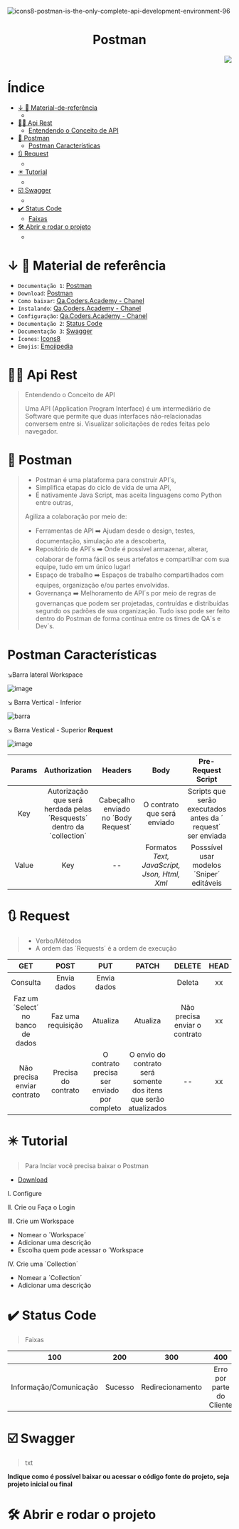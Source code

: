 
![icons8-postman-is-the-only-complete-api-development-environment-96](https://github.com/KeilianeRocha/api-login-postman/assets/109313933/20e0c1e8-7b35-4e0c-9dfa-f428a24b63a1) 
<h1 align="center"> Postman </h1>

<p align="right">
<img loading="lazy" src="http://img.shields.io/static/v1?label=STATUS&message=EM%20DESENVOLVIMENTO"/>
</p>

# Índice 
- [↓ 🔗 Material-de-referência](#Material-de-referência)
  - []()
- [👩‍💻 Api Rest](#Api-Rest)
  - [Entendendo o Conceito de API](#Entendendo-o-Conceito-de-API)
- [🤖 Postman](#Postman)
  - [Postman Características](#Postman-Características)
- [🔃 Request](#Request)
  - []()
- [✴️ Tutorial](#Tutorial)
  - []()
- [☑️ Swagger](#Swagger)
  - []()
- [✔️ Status Code](#Status-Code)
  - [Faixas](#Faixas)
- [🛠️ Abrir e rodar o projeto](#Abrir-e-rodar-o-projeto)
  - []()
     
# ↓ 🔗 Material de referência
- `Documentação 1`: [Postman](https://learning.postman.com/docs/introduction/overview/)
- `Download`: [Postman](https://www.postman.com/downloads/)
- `Como baixar`: [Qa.Coders.Academy - Chanel](https://youtu.be/4gc_PuCg3R0?si=PhzBGzlnxTbqKJMq)
- `Instalando`: [Qa.Coders.Academy - Chanel](https://youtu.be/AbsbEG1CETQ?si=SnroKn2oBAG3Uy22)
- `Configuração`: [Qa.Coders.Academy - Chanel](https://youtu.be/geOLB2WTwo8?si=0hgk9eXmPSjK70MW)
- `Documentação 2`: [Status Code](https://developer.mozilla.org/en-US/docs/Web/HTTP/Status)
- `Documentação 3`: [Swagger](https://swagger.io/docs/)
- `Ícones`: [Icons8](https://icons8.com.br/icons)
- `Emojis`: [Emojipedia](https://emojipedia.org/)

# 👩‍💻 Api Rest
> Entendendo o Conceito de API
>
> Uma API (Application Program Interface)  é um intermediário de Software que permite que duas interfaces não-relacionadas conversem entre si.
> Visualizar solicitações de redes feitas pelo navegador.

# 🤖 Postman
>- Postman é uma plataforma para construir API´s,
>- Simplifica etapas do ciclo de vida de uma API,
>- É nativamente Java Script, mas aceita linguagens como Python entre outras,
> 
>  Agiliza a colaboração por meio de:
>- Ferramentas de API ➡️ Ajudam desde o design, testes, documentação, simulação ate a descoberta,
>- Repositório de API´s ➡️ Onde é possível armazenar, alterar, colaborar de forma fácil os seus artefatos e compartilhar com sua equipe, tudo em um único lugar!
>- Espaço de trabalho ➡️ Espaços de trabalho compartilhados com equipes, organização e/ou partes envolvidas.
>- Governança ➡️ Melhoramento de API´s por meio de regras de governanças que podem ser projetadas, contruídas e distribuídas segundo os padrões de sua organização.
>  Tudo isso pode ser feito dentro do Postman de forma contínua entre os times de QA´s e Dev´s.

# Postman Características
↘️Barra lateral Workspace

![image](https://github.com/KeilianeRocha/api-login-postman/assets/109313933/f033ff57-246d-4888-bac5-79e82c6e9b23)

↘️ Barra Vertical - Inferior

![barra](https://github.com/KeilianeRocha/api-login-postman/assets/109313933/16bb0e60-8866-439a-b6c4-eb93d3c76ecf)

↘️ Barra Vestical - Superior **Request**

![image](https://github.com/KeilianeRocha/api-login-postman/assets/109313933/9a693cce-cb6f-4ed6-b3d2-f79756c07cf6)

Params | Authorization | Headers | Body | Pre- Request Script | Tests | Settings 
 :---:|:---:|:---:|:---:|:---:|:---:|:---:
 Key | Autorização que será herdada pelas ´Resquests´ dentro da ´collection´ | Cabeçalho enviado no ´Body Request´ | O contrato que será enviado | Scripts que serão executados antes da ´  request´ ser enviada |Testes para checar as ´Requests´| -- | Configurações
 Value | Key | -- | Formatos *Text, JavaScript, Json, Html, Xml* | Posssível usar modelos ´Sniper´ editáveis | Posssível usar modelos ´Sniper´ editáveis| -- | -- | --

# 🔃 Request
>* Verbo/Métodos
>* A ordem das ´Requests´ é a ordem de execução
  
GET | POST | PUT | PATCH | DELETE | HEAD | OPTIONS          
:---:|:---:|:---:|:---:|:---:|:---:|:---:|
Consulta | Envia dados | Envia dados||Deleta| xx | xx
Faz um ´Select´ no banco de dados | Faz uma requisição | Atualiza|Atualiza| Não precisa enviar o contrato| xx | xx
Não precisa enviar contrato | Precisa do contrato | O contrato precisa ser enviado por completo | O envio do contrato será somente dos itens que serão atualizados | -- | xx | xx

# ✴️ Tutorial
>Para Inciar você precisa baixar o Postman
* [Download](https://www.postman.com/downloads/)
 
I. Configure

II. Crie ou Faça o Login

III. Crie um Workspace
* Nomear o ´Workspace´
* Adicionar uma descrição
* Escolha quem pode acessar o ´Workspace
  
IV. Crie uma ´Collection´
* Nomear a ´Collection´
* Adicionar uma descrição

# ✔️ Status Code
> Faixas

100 | 200 | 300 | 400 | 500 
 :---:|:---:|:---:|:---:|:---:
 Informação/Comunicação | Sucesso | Redirecionamento | Erro por parte do Cliente | Erro por Parte do Servidor
 
# ☑️ Swagger
>txt
>



  

    
**Indique como é possível baixar ou acessar o código fonte do projeto, seja projeto inicial ou final**





# 🛠️ Abrir e rodar o projeto

 





